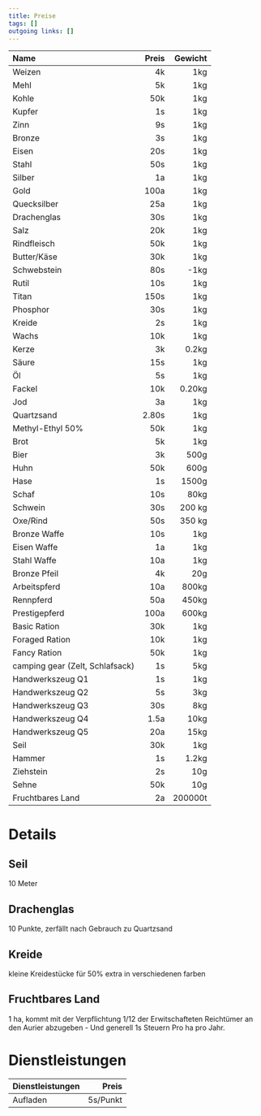 ```yaml
---
title: Preise  
tags: []
outgoing links: []  
---
```

|Name | Preis | Gewicht |
|:---|---:|---: |
| Weizen      | 4k |  1kg|  
| Mehl        | 5k |  1kg|
| Kohle       | 50k | 1kg|
| Kupfer      | 1s |  1kg|
| Zinn        | 9s |  1kg|
| Bronze      | 3s |  1kg|
| Eisen       | 20s | 1kg|
| Stahl       | 50s | 1kg|
| Silber      | 1a  | 1kg|
| Gold        | 100a |1kg|
| Quecksilber | 25a | 1kg |
| Drachenglas | 30s | 1kg|
| Salz        | 20k | 1kg|
| Rindfleisch | 50k | 1kg|
| Butter/Käse | 30k | 1kg|
| Schwebstein | 80s | -1kg|
| Rutil       | 10s | 1kg|
| Titan       | 150s |1kg|
| Phosphor    | 30s | 1kg|
| Kreide      | 2s |  1kg|
| Wachs       | 10k | 1kg|
| Kerze       | 3k  | 0.2kg|
| Säure       | 15s | 1kg|
| Öl          | 5s |  1kg|
| Fackel      | 10k| 0.20kg |
| Jod         | 3a |  1kg|
| Quartzsand  | 2.80s|1kg |
| Methyl-Ethyl 50% | 50k |1kg|
| Brot        | 5k|   1kg|
| Bier        | 3k|  500g|
| Huhn        | 50k| 600g|
| Hase        | 1s| 1500g|
| Schaf       | 10s| 80kg|
| Schwein     | 30s| 200 kg |
| Oxe/Rind    | 50s| 350 kg |
| Bronze Waffe| 10s | 1kg|
| Eisen Waffe | 1a | 1kg |
| Stahl Waffe | 10a | 1kg |
| Bronze Pfeil| 4k | 20g |
| Arbeitspferd| 10a | 800kg|
| Rennpferd   | 50a |  450kg|
| Prestigepferd | 100a |  600kg|
| Basic Ration | 30k | 1kg |
| Foraged Ration | 10k | 1kg |
| Fancy Ration | 50k | 1kg |
| camping gear (Zelt, Schlafsack) | 1s | 5kg |
| Handwerkszeug Q1 | 1s | 1kg|
| Handwerkszeug Q2 | 5s | 3kg|
| Handwerkszeug Q3 | 30s |8kg|
| Handwerkszeug Q4 | 1.5a |10kg|
| Handwerkszeug Q5 | 20a |15kg|
| Seil | 30k | 1kg |
| Hammer | 1s | 1.2kg|
| Ziehstein | 2s | 10g |
| Sehne | 50k | 10g |
| Fruchtbares Land | 2a |  200000t |


# Details
## Seil
10 Meter
## Drachenglas
10 Punkte, zerfällt nach Gebrauch zu Quartzsand
## Kreide
kleine Kreidestücke
für 50% extra in verschiedenen farben

## Fruchtbares Land
1 ha, kommt mit der Verpflichtung 1/12 der Erwitschafteten Reichtümer an den Aurier abzugeben - Und generell 1s Steuern Pro ha pro Jahr.   

# Dienstleistungen
|Dienstleistungen | Preis |  
| :--- | ---: |  
| Aufladen | 5s/Punkt |  
